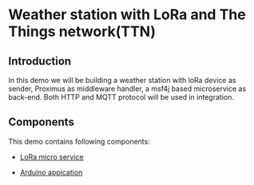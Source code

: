# Weather station with LoRa and The Things network(TTN)

## Introduction

In this demo we will be building a weather station with loRa device as sender, Proximus as middleware handler, a msf4j based microservice as back-end. Both HTTP and MQTT protocol will be used in integration.

## Components
This demo contains following components: 

* [LoRa micro service](http/src/)

* [Arduino appication]()